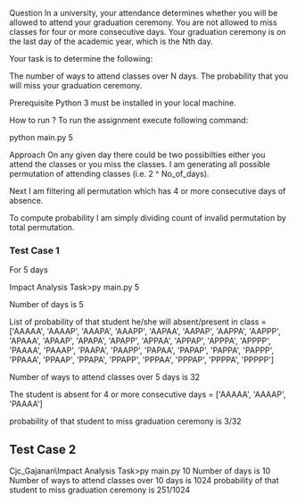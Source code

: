 Question
In a university, your attendance determines whether you will be allowed to attend your graduation ceremony. 
You are not allowed to miss classes for four or more consecutive days. 
Your graduation ceremony is on the last day of the academic year, which is the Nth day.

Your task is to determine the following:

The number of ways to attend classes over N days.
The probability that you will miss your graduation ceremony.

Prerequisite
Python 3 must be installed in your local machine.

How to run ?
To run the assignment execute following command:

python main.py 5

Approach
On any given day there could be two possibilties either you attend the classes or you miss the classes. I am generating all possible permutation of attending classes (i.e. 2 ^ No_of_days).

Next I am filtering all permutation which has 4 or more consecutive days of absence.

To compute probability I am simply dividing count of invalid permutation by total permutation.

###  Test Case 1

For 5 days

Impact Analysis Task>py main.py 5

Number of days is 5

List of probability of that student he/she will absent/present in class =  ['AAAAA', 'AAAAP', 'AAAPA', 'AAAPP', 'AAPAA', 
'AAPAP', 'AAPPA', 'AAPPP', 'APAAA', 'APAAP', 'APAPA', 'APAPP', 'APPAA', 'APPAP', 'APPPA', 'APPPP', 'PAAAA', 
'PAAAP', 'PAAPA', 'PAAPP', 'PAPAA', 'PAPAP', 'PAPPA', 'PAPPP', 'PPAAA', 'PPAAP', 'PPAPA', 'PPAPP', 'PPPAA', 
'PPPAP', 'PPPPA', 'PPPPP']

Number of ways to attend classes over 5 days is 32

The student is absent for 4 or more consecutive days =  ['AAAAA', 'AAAAP', 'PAAAA']

probability of that student to miss graduation ceremony is 3/32


## Test Case 2

Cjc_Gajanan\Impact Analysis Task>py main.py 10
Number of days is 10
Number of ways to attend classes over 10 days is 1024
probability of that student to miss graduation ceremony is 251/1024